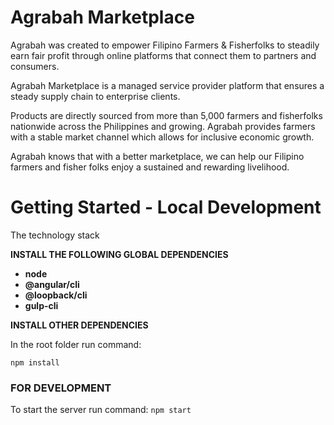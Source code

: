 # Agrabah Marketplace

Agrabah was created to empower Filipino Farmers & Fisherfolks to steadily earn fair profit through online platforms that connect them to partners and consumers.

Agrabah Marketplace is a managed service provider platform that ensures a steady supply chain to enterprise clients.

Products are directly sourced from more than 5,000 farmers and fisherfolks nationwide across the Philippines and growing. Agrabah provides farmers with a stable market channel which allows for inclusive economic growth.

Agrabah knows that with a better marketplace, we can help our Filipino farmers and fisher folks enjoy a sustained and rewarding livelihood.

# Getting Started - Local Development

The technology stack



**INSTALL THE FOLLOWING GLOBAL DEPENDENCIES**

* **node**
* **@angular/cli**
* **@loopback/cli**
* **gulp-cli**

**INSTALL OTHER DEPENDENCIES**

In the root folder run command:
```
npm install
```
### FOR DEVELOPMENT

To start the server run command:
```npm start```
